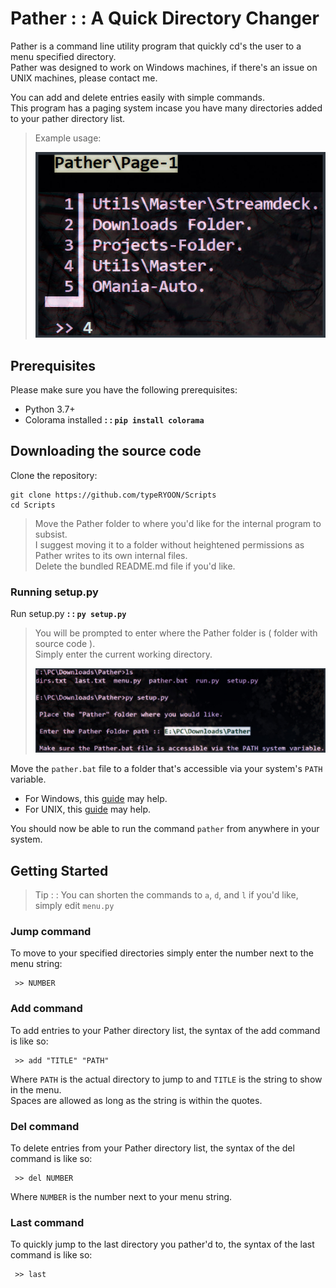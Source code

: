 # Pather : : A Quick Directory Changer
Pather is a command line utility program that quickly cd's the user to a menu specified directory.  
Pather was designed to work on Windows machines, if there's an issue on UNIX machines, please contact me.  

You can add and delete entries easily with simple commands.  
This program has a paging system incase you have many directories added to your pather directory list.  
> Example usage:
> 
> ![](/public/Pather/images/PATHER-02.jpg)

## Prerequisites
Please make sure you have the following prerequisites:
* Python 3.7+  
* Colorama installed **: : `pip install colorama`**

## Downloading the source code
Clone the repository:
```
git clone https://github.com/typeRYOON/Scripts
cd Scripts
```
> Move the Pather folder to where you'd like for the internal program to subsist.  
> I suggest moving it to a folder without heightened permissions as Pather writes to its own internal files.  
> Delete the bundled README.md file if you'd like.

### Running setup.py
Run setup.py **: : `py setup.py`**   
> You will be prompted to enter where the Pather folder is ( folder with source code ).  
> Simply enter the current working directory.
> 
> ![](/public/Pather/images/PATHER-01.jpg)

Move the `pather.bat` file to a folder that's accessible via your system's `PATH` variable.
* For Windows, this [guide](https://stackoverflow.com/a/44272417) may help.
* For UNIX, this [guide](https://www.cs.purdue.edu/homes/bb/cs348/www-S08/unix_path.html) may help.

You should now be able to run the command `pather` from anywhere in your system.

## Getting Started
> Tip : : You can shorten the commands to `a`, `d`, and `l` if you'd like, simply edit `menu.py`
### Jump command
To move to your specified directories simply enter the number next to the menu string:
```
 >> NUMBER
```
### Add command
To add entries to your Pather directory list, the syntax of the add command is like so:
```
 >> add "TITLE" "PATH"
```
Where `PATH` is the actual directory to jump to and `TITLE` is the string to show in the menu.  
Spaces are allowed as long as the string is within the quotes.  

### Del command
To delete entries from your Pather directory list, the syntax of the del command is like so:
```
 >> del NUMBER
```
Where `NUMBER` is the number next to your menu string.

### Last command
To quickly jump to the last directory you pather'd to, the syntax of the last command is like so:
```
 >> last
```
